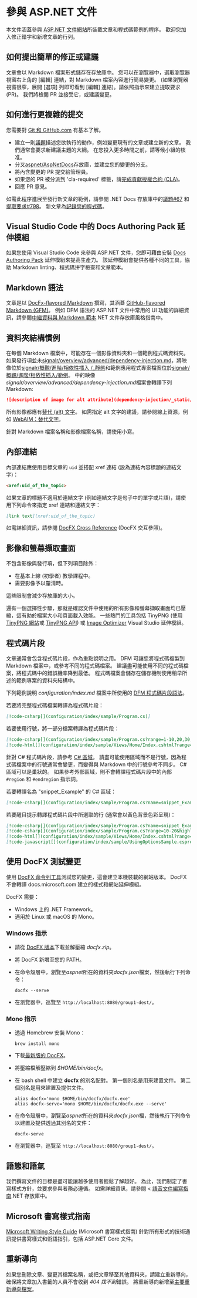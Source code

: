 # <a name="contribute-to-the-aspnet-documentation"></a>參與 ASP.NET 文件

本文件涵蓋參與 [ASP.NET 文件網站](https://docs.microsoft.com/aspnet/)所裝載文章和程式碼範例的程序。 歡迎您加入修正錯字和新增文章的行列。

## <a name="how-to-make-a-simple-correction-or-suggestion"></a>如何提出簡單的修正或建議

文章會以 Markdown 檔案形式儲存在存放庫中。 您可以在瀏覽器中，選取瀏覽器視窗右上角的 [編輯] 連結，對 Markdown 檔案內容進行簡易變更。 (如果瀏覽器視窗很窄，展開 [選項] 列即可看到 [編輯] 連結)。請依照指示來建立提取要求 (PR)。 我們將檢閱 PR 並接受它，或建議變更。

## <a name="how-to-make-a-more-complex-submission"></a>如何進行更複雜的提交

您需要對 [Git 和 GitHub.com](https://guides.github.com/activities/hello-world/) 有基本了解。

* 建立一則[議題](https://github.com/aspnet/AspNetDocs/issues/new)描述您欲執行的動作，例如變更現有的文章或建立新的文章。 我們通常會要求新建議主題的大綱。 在您投入更多時間之前，請等候小組的核准。
* 分叉[aspnet/AspNetDocs](https://github.com/aspnet/AspNetDocs/)存放庫，並建立您的變更的分支。
* 將內含變更的 PR 提交給管理員。
* 如果您的 PR 被分派到 'cla-required' 標籤，請[完成貢獻授權合約 (CLA)](https://cla.dotnetfoundation.org/)。
* 回應 PR 意見。

如需此程序進展至發行新文章的範例，請參閱 .NET Docs 存放庫中的[議題&num;67](https://github.com/dotnet/docs/issues/67) 和[提取要求&num;798](https://github.com/dotnet/docs/pull/798)。 新文章為[記錄您的程式碼](https://docs.microsoft.com/dotnet/articles/csharp/codedoc)。

## <a name="docs-authoring-pack-extension-in-visual-studio-code"></a>Visual Studio Code 中的 Docs Authoring Pack 延伸模組

如果您使用 Visual Studio Code 來參與 ASP.NET 文件，您即可藉由安裝 [Docs Authoring Pack](https://marketplace.visualstudio.com/items?itemName=docsmsft.docs-authoring-pack) 延伸模組來提高生產力。 該延伸模組會提供各種不同的工具，協助 Markdown linting、程式碼拼字檢查和文章範本。

## <a name="markdown-syntax"></a>Markdown 語法

文章是以 [DocFx-flavored Markdown](https://dotnet.github.io/docfx/spec/docfx_flavored_markdown.html) 撰寫，其涵蓋 [GitHub-flavored Markdown (GFM)](https://guides.github.com/features/mastering-markdown/)。 例如 DFM 語法的 ASP.NET 文件中常用的 UI 功能的詳細資訊，請參閱[中繼資料與 Markdown 範本](https://github.com/dotnet/docs/blob/master/styleguide/template.md).NET 文件存放庫風格指南中。

## <a name="folder-structure-conventions"></a>資料夾結構慣例

在每個 Markdown 檔案中，可能存在一個影像資料夾和一個範例程式碼資料夾。 如果發行項並未[signalr/overview/advanced/dependency-injection.md](https://github.com/aspnet/AspNetDocs/blob/master/aspnet/signalr/overview/advanced/dependency-injection.md)，將映像位於[signalr/概觀/進階/相依性插入 /\_靜態](https://github.com/aspnet/AspNetDocs/tree/master/aspnet/signalr/overview/advanced/dependency-injection/_static)和範例應用程式專案檔案位於[signalr/概觀/進階/相依性插入/範例](https://github.com/aspnet/AspNetDocs/tree/master/aspnet/signalr/overview/advanced/dependency-injection/samples)。 中的映像*signalr/overview/advanced/dependency-injection.md*檔案會轉譯下列 Markdown:

```md
![description of image for alt attribute](dependency-injection/_static/image1.png)
```

所有影像都應有[替代 (alt) 文字](https://wikipedia.org/wiki/Alt_attribute)。 如需指定 alt 文字的建議，請參閱線上資源，例如 [WebAIM：替代文字](https://webaim.org/techniques/alttext/)。

針對 Markdown 檔案名稱和影像檔案名稱，請使用小寫。

## <a name="internal-links"></a>內部連結

內部連結應使用目標文章的 `uid` 並搭配 xref 連結 (設為連結內容標題的連結文字)：

```md
<xref:uid_of_the_topic>
```

如果文章的標題不適用於連結文字 (例如連結文字是句子中的單字或片語)，請使用下列命令來指定 xref 連結和連結文字：

```md
[link text](xref:uid_of_the_topic)
```

如需詳細資訊，請參閱 [DocFX Cross Reference](https://dotnet.github.io/docfx/spec/docfx_flavored_markdown.html#cross-reference) (DocFX 交互參照)。

## <a name="images-and-screenshots"></a>影像和螢幕擷取畫面

不包含影像與發行項，但下列項目除外：

* 在基本上線 (初學者) 教學課程中。
* 需要影像予以釐清時。

這些限制會減少存放庫的大小。

還有一個選擇性步驟，那就是確認文件中使用的所有影像和螢幕擷取畫面均已壓縮，這有助於檔案大小和頁面載入效能。 一些熱門的工具包括 TinyPNG (使用 [TinyPNG 網站](https://tinypng.com/)或 [TinyPNG API](https://tinypng.com/developers)) 或 [Image Optimizer](https://marketplace.visualstudio.com/items?itemName=MadsKristensen.ImageOptimizer) Visual Studio 延伸模組。

## <a name="code-snippets"></a>程式碼片段

文章通常會包含程式碼片段，作為重點說明之用。 DFM 可讓您將程式碼複製到 Markdown 檔案中，或參考不同的程式碼檔案。 建議盡可能使用不同的程式碼檔案，將程式碼中的錯誤機率降到最低。 程式碼檔案會儲存在儲存機制使用稍早所述的範例專案的資料夾結構中。

下列範例說明 *configuration/index.md* 檔案中所使用的 [DFM 程式碼片段語法](https://dotnet.github.io/docfx/spec/docfx_flavored_markdown.html#code-snippet)。

若要將完整程式碼檔案轉譯為程式碼片段：

```md
[!code-csharp[](configuration/index/sample/Program.cs)]
```

若要使用行號，將一部分檔案轉譯為程式碼片段：

```md
[!code-csharp[](configuration/index/sample/Program.cs?range=1-10,20,30,40-50]
[!code-html[](configuration/index/sample/Views/Home/Index.cshtml?range=1-10,20,30,40-50]
```

針對 C# 程式碼片段，請參考 [C# 區域](https://docs.microsoft.com/dotnet/csharp/language-reference/preprocessor-directives/preprocessor-region)。 請盡可能使用區域而不是行號，因為程式碼檔案中的行號通常會變更，而變得與 Markdown 中的行號參考不同步。 C# 區域可以是巢狀的。 如果參考外部區域，則不會轉譯程式碼片段中的內部 `#region` 和 `#endregion` 指示詞。

若要轉譯名為 "snippet_Example" 的 C# 區域：

```md
[!code-csharp[](configuration/index/sample/Program.cs?name=snippet_Example)]
```

若要醒目提示轉譯程式碼片段中所選取的行 (通常會以黃色背景色彩呈現)：

```md
[!code-csharp[](configuration/index/sample/Program.cs?name=snippet_Example&highlight=1-3,10,20-25)]
[!code-csharp[](configuration/index/sample/Program.cs?range=10-20&highlight=1-3]
[!code-html[](configuration/index/sample/Views/Home/Index.cshtml?range=10-20&highlight=1-3]
[!code-javascript[](configuration/index/sample/UsingOptionsSample.csproj?range=10-20&highlight=1-3]
```

## <a name="test-changes-with-docfx"></a>使用 DocFX 測試變更

使用 [DocFX 命令列工具](https://dotnet.github.io/docfx/tutorial/docfx_getting_started.html#2-use-docfx-as-a-command-line-tool)測試您的變更，這會建立本機裝載的網站版本。 DocFX 不會轉譯 docs.microsoft.com 建立的樣式和網站延伸模組。

DocFX 需要：

* Windows 上的 .NET Framework。
* 適用於 Linux 或 macOS 的 Mono。

### <a name="windows-instructions"></a>Windows 指示

* 請從 [DocFX 版本](https://github.com/dotnet/docfx/releases)下載並解壓縮 *docfx.zip*。
* 將 DocFX 新增至您的 PATH。
* 在命令殼層中，瀏覽至*aspnet*所在的資料夾*docfx.json*檔案，然後執行下列命令：

  ```console
  docfx --serve
  ```
* 在瀏覽器中，巡覽至 `http://localhost:8080/group1-dest/`。

### <a name="mono-instructions"></a>Mono 指示

* 透過 Homebrew 安裝 Mono：

  ```console
  brew install mono
  ```
* 下載[最新版的 DocFX](https://github.com/dotnet/docfx/releases)。
* 將壓縮檔解壓縮到 *$HOME/bin/docfx*。
* 在 bash shell 中建立 **docfx** 的別名配對。 第一個別名是用來建置文件。 第二個別名是用來建置及提供文件。

  ```console
  alias docfx='mono $HOME/bin/docfx/docfx.exe'
  alias docfx-serve='mono $HOME/bin/docfx/docfx.exe --serve'
  ```
* 在命令殼層中，瀏覽至*aspnet*所在的資料夾*docfx.json*檔，然後執行下列命令以建置及提供透過其別名的文件：

  ```console
  docfx-serve
  ```
* 在瀏覽器中，巡覽至 `http://localhost:8080/group1-dest/`。

## <a name="voice-and-tone"></a>語態和語氣

我們撰寫文件的目標是盡可能讓越多使用者輕鬆了解越好。 為此，我們制定了書寫樣式方針，並要求參與者務必遵循。 如需詳細資訊，請參閱 <<c0> [ 語音文件編寫指南](https://github.com/dotnet/docs/blob/master/styleguide/voice-tone.md).NET 存放庫中。

## <a name="microsoft-writing-style-guide"></a>Microsoft 書寫樣式指南

[Microsoft Writing Style Guide](https://docs.microsoft.com/style-guide/welcome/) (Microsoft 書寫樣式指南) 針對所有形式的技術通訊提供書寫樣式和術語指引，包括 ASP.NET Core 文件。

## <a name="redirects"></a>重新導向

如果您刪除文章、變更其檔案名稱，或把文章移至其他資料夾，請建立重新導向，確保將文章加入書籤的人員不會收到 *404 找不到*錯誤。 將重新導向新增至[主要重新導向檔案](https://github.com/aspnet/AspNetDocs/blob/master/.openpublishing.redirection.json)。
